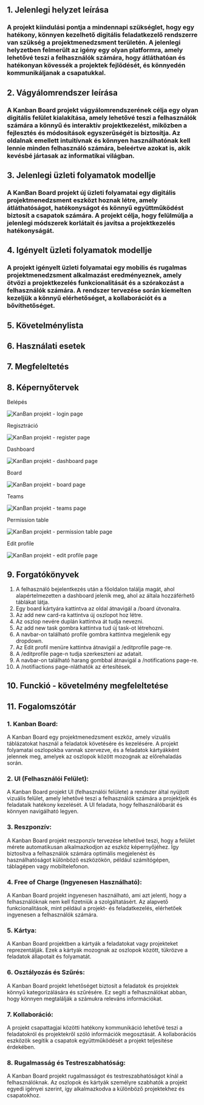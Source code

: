 ## 1. Jelenlegi helyzet leírása
### A projekt kiindulási pontja a mindennapi szükséglet, hogy egy hatékony, könnyen kezelhető digitális feladatkezelő rendszerre van szükség a projektmenedzsment területén. A jelenlegi helyzetben felmerült az igény egy olyan platformra, amely lehetővé teszi a felhasználók számára, hogy átláthatóan és hatékonyan kövessék a projektek fejlődését, és könnyedén kommunikáljanak a csapatukkal.

## 2. Vágyálomrendszer leírása
### A Kanban Board projekt vágyálomrendszerének célja egy olyan digitális felület kialakítása, amely lehetővé teszi a felhasználók számára a könnyű és interaktív projektkezelést, miközben a fejlesztés és módosítások egyszerűségét is biztosítja. Az oldalnak emellett intuitívnak és könnyen használhatónak kell lennie minden felhasználó számára, beleértve azokat is, akik kevésbé jártasak az informatikai világban.

## 3. Jelenlegi üzleti folyamatok modellje
### A KanBan Board projekt új üzleti folyamatai egy digitális projektmenedzsment eszközt hoznak létre, amely átláthatóságot, hatékonyságot és könnyű együttműködést biztosít a csapatok számára. A projekt célja, hogy felülmúlja a jelenlegi módszerek korlátait és javítsa a projektkezelés hatékonyságát.

## 4. Igényelt üzleti folyamatok modellje
### A projekt igényelt üzleti folyamatai egy mobilis és rugalmas projektmenedzsment alkalmazást eredményeznek, amely ötvözi a projektkezelés funkcionalitását és a szórakozást a felhasználók számára. A rendszer tervezése során kiemelten kezeljük a könnyű elérhetőséget, a kollaborációt és a bővíthetőséget.

## 5. Követelménylista

## 6. Használati esetek

## 7. Megfeleltetés

## 8. Képernyőtervek
Belépés

![KanBan projekt - login page](./loginPage.png)

Regisztráció

![KanBan projekt - register page](./registerPage.png)

Dashboard

![KanBan projekt - dashboard page](./dashboardPage.png)

Board

![KanBan projekt - board page](./boardPage.png)

Teams

![KanBan projekt - teams page](./teamsPage.png)

Permission table

![KanBan projekt - permission table page](./permissonPage.png)

Edit profile

![KanBan projekt - edit profile page](./editProfilPage.png)

## 9. Forgatókönyvek

1. A felhasználó bejelentkezés után a főoldalon találja magát, ahol alapértelmezetten a dashboard jelenik meg, ahol az általa hozzáférhető táblákat látja.
2. Egy board kártyára kattintva az oldal átnavigál a /board útvonalra.
3. Az add new card-ra kattintva új oszlopot hoz létre.
4. Az oszlop nevére duplán kattintva át tudja nevezni.
5. Az add new task gombra kattintva tud új task-ot létrehozni.
6. A navbar-on található profile gombra kattintva megjelenik egy dropdown.
7. Az Edit profil menüre kattintva átnavigál a /editprofile page-re.
8. A /editprofile page-n tudja szerkeszteni az adatait.
9. A navbar-on található harang gombbal átnavigál a /notifications page-re.
10. A /notifiactions page-nláthatók az értesítések.

## 10. Funckió - követelmény megfeleltetése

## 11. Fogalomszótár

### 1. Kanban Board:

A Kanban Board egy projektmenedzsment eszköz, amely vizuális táblázatokat használ a feladatok követésére és kezelésére. A projekt folyamatai oszlopokba vannak szervezve, és a feladatok kártyákként jelennek meg, amelyek az oszlopok között mozognak az előrehaladás során.

### 2. UI (Felhasználói Felület):

A Kanban Board projekt UI (felhasználói felülete) a rendszer által nyújtott vizuális felület, amely lehetővé teszi a felhasználók számára a projektjeik és feladataik hatékony kezelését. A UI feladata, hogy felhasználóbarát és könnyen navigálható legyen.

### 3. Reszponzív:

A Kanban Board projekt reszponzív tervezése lehetővé teszi, hogy a felület mérete automatikusan alkalmazkodjon az eszköz képernyőjéhez. Így biztosítva a felhasználók számára optimális megjelenést és használhatóságot különböző eszközökön, például számítógépen, táblagépen vagy mobiltelefonon.

### 4. Free of Charge (Ingyenesen Használható):

A Kanban Board projekt ingyenesen használható, ami azt jelenti, hogy a felhasználóknak nem kell fizetniük a szolgáltatásért. Az alapvető funkcionalitások, mint például a projekt- és feladatkezelés, elérhetőek ingyenesen a felhasználók számára.

### 5. Kártya:

A Kanban Board projektben a kártyák a feladatokat vagy projekteket reprezentálják. Ezek a kártyák mozognak az oszlopok között, tükrözve a feladatok állapotait és folyamatát.

### 6. Osztályozás és Szűrés:

A Kanban Board projekt lehetőséget biztosít a feladatok és projektek könnyű kategorizálására és szűrésére. Ez segíti a felhasználókat abban, hogy könnyen megtalálják a számukra releváns információkat.

### 7. Kollaboráció:

A projekt csapattagjai közötti hatékony kommunikáció lehetővé teszi a feladatokról és projektekről szóló információk megosztását. A kollaborációs eszközök segítik a csapatok együttműködését a projekt teljesítése érdekében.

### 8. Rugalmasság és Testreszabhatóság:

A Kanban Board projekt rugalmasságot és testreszabhatóságot kínál a felhasználóknak. Az oszlopok és kártyák személyre szabhatók a projekt egyedi igényei szerint, így alkalmazkodva a különböző projektekhez és csapatokhoz.
